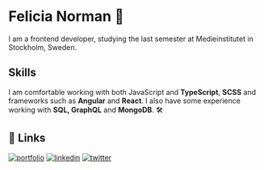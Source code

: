 
# Felicia Norman 👾





I am a frontend developer, studying the last semester at Medieinstitutet in Stockholm, Sweden. 


## Skills
I am comfortable working with both JavaScript and **TypeScript**, **SCSS** and frameworks such as **Angular** and **React**. I also have some experience working with **SQL, GraphQL** and **MongoDB**. 🛠 
## 🔗 Links
[![portfolio](https://img.shields.io/badge/my_portfolio-000?style=for-the-badge&logo=ko-fi&logoColor=white)](https://katherineoelsner.com/)
[![linkedin](https://img.shields.io/badge/linkedin-0A66C2?style=for-the-badge&logo=linkedin&logoColor=white)](https://www.linkedin.com/)
[![twitter](https://img.shields.io/badge/twitter-1DA1F2?style=for-the-badge&logo=twitter&logoColor=white)](https://twitter.com/)

